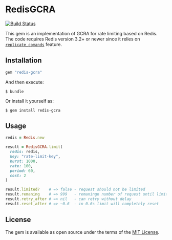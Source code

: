 # RedisGCRA
[![Build Status](https://travis-ci.org/rwz/redis-gcra.svg?branch=master)](https://travis-ci.org/rwz/redis-gcra)

This gem is an implementation of GCRA for rate limiting based on Redis. The
code requires Redis version 3.2+ or newer since it relies on
[`replicate_comands`][redis-replicate-commands] feature.

[redis-replicate-commands]: https://redis.io/commands/eval#replicating-commands-instead-of-scripts
## Installation

```ruby
gem "redis-gcra"
```

And then execute:

    $ bundle

Or install it yourself as:

    $ gem install redis-gcra

## Usage

```ruby
redis = Redis.new

result = RedisGCRA.limit(
  redis: redis,
  key: "rate-limit-key",
  burst: 1000,
  rate: 100,
  period: 60,
  cost: 2
)

result.limited?    # => false - request should not be limited
result.remaning    # => 999   - remaningn number of request until limited
result.retry_after # => nil   - can retry without delay
result.reset_after # => ~0.6  - in 0.6s limit will completely reset
```

## License

The gem is available as open source under the terms of the [MIT License](http://opensource.org/licenses/MIT).

